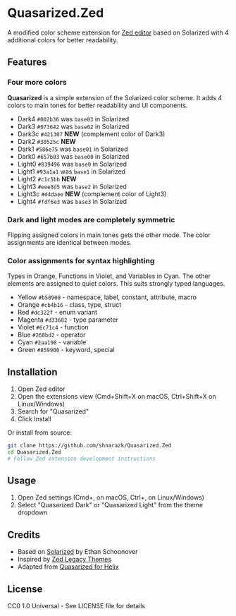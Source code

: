 # Quasarized.Zed

A modified color scheme extension for [Zed editor](https://github.com/zed-industries/zed) based on Solarized with 4 additional colors for better readability.

## Features

### Four more colors

**Quasarized** is a simple extension of the Solarized color scheme. It adds 4 colors to main tones for better readability and UI components.

- Dark4 `#002b36` was `base03` in Solarized
- Dark3 `#073642` was `base02` in Solarized
- Dark3c `#421307` **NEW** (complement color of Dark3)
- Dark2 `#30525c` **NEW**
- Dark1 `#586e75` was `base01` in Solarized
- Dark0 `#657b83` was `base00` in Solarized
- Light0 `#839496` was `base0` in Solarized
- Light1 `#93a1a1` was `base1` in Solarized
- Light2 `#c1c5bb` **NEW**
- Light3 `#eee8d5` was `base2` in Solarized
- Light3c `#d4daee` **NEW** (complement color of Light3)
- Light4 `#fdf6e3` was `base3` in Solarized

### Dark and light modes are completely symmetric

Flipping assigned colors in main tones gets the other mode. The color assignments are identical between modes.

### Color assignments for syntax highlighting

Types in Orange, Functions in Violet, and Variables in Cyan. The other elements are assigned to quiet colors. This suits strongly typed languages.

- Yellow `#b58900` - namespace, label, constant, attribute, macro
- Orange `#cb4b16` - class, type, struct
- Red `#dc322f` - enum variant
- Magenta `#d33682` - type parameter
- Violet `#6c71c4` - function
- Blue `#268bd2` - operator
- Cyan `#2aa198` - variable
- Green `#859900` - keyword, special

## Installation

1. Open Zed editor
2. Open the extensions view (Cmd+Shift+X on macOS, Ctrl+Shift+X on Linux/Windows)
3. Search for "Quasarized"
4. Click Install

Or install from source:
```bash
git clone https://github.com/shnarazk/Quasarized.Zed
cd Quasarized.Zed
# Follow Zed extension development instructions
```

## Usage

1. Open Zed settings (Cmd+, on macOS, Ctrl+, on Linux/Windows)
2. Select "Quasarized Dark" or "Quasarized Light" from the theme dropdown

## Credits

- Based on [Solarized](https://ethanschoonover.com/solarized/) by Ethan Schoonover
- Inspired by [Zed Legacy Themes](https://github.com/zed-extensions/legacy-themes)
- Adapted from [Quasarized for Helix](https://github.com/shnarazk/quasarized-for-helix)

## License

CC0 1.0 Universal - See LICENSE file for details